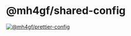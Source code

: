 # @mh4gf/shared-config

[![@mh4gf/prettier-config](https://badge.fury.io/js/@mh4gf%2Fprettier-config.svg)](https://badge.fury.io/js/@mh4gf%2Fprettier-config)
